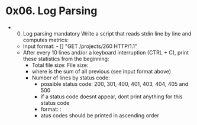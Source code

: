 # 0x06. Log Parsing

* 0. Log parsing mandatory
Write a script that reads stdin line by line and computes metrics:

	* Input format: <IP Address> - [<date>] "GET /projects/260 HTTP/1.1" <status code> <file size>
	* After every 10 lines and/or a keyboard interruption (CTRL + C), print these statistics from the beginning:
		* Total file size: File size: <total size>
		* where <total size> is the sum of all previous <file size> (see input format above)
		* Number of lines by status code:
			* possible status code: 200, 301, 400, 401, 403, 404, 405 and 500
			* if a status code doesnt appear, dont print anything for this status code
			* format: <status code>: <number>
			* atus codes should be printed in ascending order
